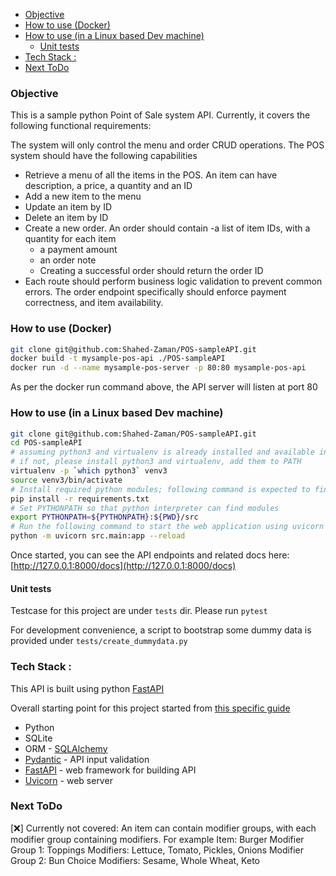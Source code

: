 - [Objective](#objective)
- [How to use (Docker)](#how-to-use--docker-)
- [How to use (in a Linux based Dev machine)](#how-to-use--in-a-linux-based-dev-machine-)
  * [Unit tests](#unit-tests)
- [Tech Stack :](#tech-stack--)
- [Next ToDo](#next-todo)

### Objective

This is a sample python Point of Sale system API. Currently, it covers the following functional requirements:

The system will only control the menu and order CRUD operations. The POS system should have the following capabilities
- Retrieve a menu of all the items in the POS. An item can have description, a price, a quantity and an ID
- Add a new item to the menu
- Update an item by ID
- Delete an item by ID
- Create a new order. An order should contain
	-a list of item IDs, with a quantity for each item
	- a payment amount
	- an order note
	- Creating a successful order should return the order ID
- Each route should perform business logic validation to prevent common errors. The order endpoint specifically should enforce payment correctness, and item availability.

### How to use (Docker)
```bash
git clone git@github.com:Shahed-Zaman/POS-sampleAPI.git
docker build -t mysample-pos-api ./POS-sampleAPI
docker run -d --name mysample-pos-server -p 80:80 mysample-pos-api
```
As per the docker run command above, the API server will listen at port 80

### How to use (in a Linux based Dev machine)
```bash
git clone git@github.com:Shahed-Zaman/POS-sampleAPI.git
cd POS-sampleAPI
# assuming python3 and virtualenv is already installed and available in PATH of the dev machine
# if not, please install python3 and virtualenv, add them to PATH
virtualenv -p `which python3` venv3
source venv3/bin/activate
# Install required python modules; following command is expected to finish without any error
pip install -r requirements.txt
# Set PYTHONPATH so that python interpreter can find modules
export PYTHONPATH=${PYTHONPATH}:${PWD}/src
# Run the following command to start the web application using uvicorn
python -m uvicorn src.main:app --reload
```
Once started, you can see the API endpoints and related docs here: [http://127.0.0.1:8000/docs](http://127.0.0.1:8000/docs)

#### Unit tests 
Testcase for this project are under `tests` dir. Please run `pytest`

For development convenience, a script to bootstrap some dummy data is provided under `tests/create_dummydata.py`

### Tech Stack :
This API is built using python [FastAPI](https://fastapi.tiangolo.com/)

Overall starting point for this project started from [this specific guide](https://fastapi.tiangolo.com/tutorial/sql-databases/?h=sqlalchemy#sql-relational-databases)
- Python
- SQLite
- ORM - [SQLAlchemy](https://www.sqlalchemy.org/)
- [Pydantic](https://pydantic-docs.helpmanual.io/) - API input validation
- [FastAPI](https://fastapi.tiangolo.com/) - web framework for building API
- [Uvicorn](https://www.uvicorn.org/) - web server


### Next ToDo

[❌] Currently not covered: An item can contain modifier groups, with each modifier group containing modifiers. For example
Item: Burger
Modifier Group 1: Toppings
    Modifiers: Lettuce, Tomato, Pickles, Onions
Modifier Group 2: Bun Choice
    Modifiers: Sesame, Whole Wheat, Keto




